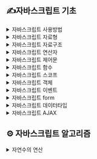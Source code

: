 ## ✍자바스크립트 기초
<details>
<summary>자바스크립트 사용방법</summary>

1. [인라인](
   https://github.com/annie309409/JavaScript/wiki/How-to-use-JS#인라인)
2. [내부](
   https://github.com/annie309409/JavaScript/wiki/How-to-use-JS#내부)
3. [외부](
   https://github.com/annie309409/JavaScript/wiki/How-to-use-JS#외부)
</details>

<details>
<summary>자바스크립트 자료형</summary>

1. [변수와 상수](
   https://github.com/annie309409/JavaScript/wiki/DataTypeJs#변수와-상수)
2. [숫자](
   https://github.com/annie309409/JavaScript/wiki/DataTypeJs#숫자)
3. [문자](
   https://github.com/annie309409/JavaScript/wiki/DataTypeJs#문자)
4. [참/거짓(Boolean)](
   https://github.com/annie309409/JavaScript/wiki/DataTypeJs#Boolean)
5. [변수의 자료형](
   https://github.com/annie309409/JavaScript/wiki/DataTypeJs#변수의-자료형)
6. [자료형 형변환](
   https://github.com/annie309409/JavaScript/wiki/DataTypeJs#자료형-변환)
</details>

<details>
<summary>자바스크립트 자료구조</summary>

1. [배열](
   https://github.com/annie309409/JavaScript/wiki/DatastJS#배열(Array))
   1. [엘리먼트 출력](https://github.com/annie309409/JavaScript/wiki/DatastJS#엘리먼트출력)
      1. [for](https://github.com/annie309409/JavaScript/wiki/DatastJS#엘리먼트출력-for)
      2. [forEach](https://github.com/annie309409/JavaScript/wiki/DatastJS#엘리먼트출력-forEach)
      3. [for~in](https://github.com/annie309409/JavaScript/wiki/DatastJS#엘리먼트출력-for-in)
      4. [for~of](https://github.com/annie309409/JavaScript/wiki/DatastJS#엘리먼트출력-for-of)
   2. [엘리먼트 추가](https://github.com/annie309409/JavaScript/wiki/DatastJS#엘리먼트추가)
      1. [push](https://github.com/annie309409/JavaScript/wiki/DatastJS#엘리먼트추가-push)
2. [객체](
   https://github.com/annie309409/JavaScript/wiki/DatastJS#객체(Object))
   1. [객체속성](https://github.com/annie309409/JavaScript/wiki/DatastJS#속성(Property))
   2. [객체형태](https://github.com/annie309409/JavaScript/wiki/DatastJS#객체형태)
   3. [this](https://github.com/annie309409/JavaScript/wiki/DatastJS#this)
      1. [value추가-add](https://github.com/annie309409/JavaScript/wiki/DatastJS#value추가방법-add)
      2. [value출력-반복문](https://github.com/annie309409/JavaScript/wiki/DatastJS#value출력방법-반복문)
   4. [Set](https://github.com/annie309409/JavaScript/wiki/DatastJS#Set)
      1. [value추가-set](https://github.com/annie309409/JavaScript/wiki/DatastJS#value추가방법-set)
      2. [value출력-get](https://github.com/annie309409/JavaScript/wiki/DatastJS#value출력방법-get)
      3. [value출력-반복문](https://github.com/annie309409/JavaScript/wiki/DatastJS#value출력방법-반복문)
   5. [Map](https://github.com/annie309409/JavaScript/wiki/DatastJS#Map)

</details>


<details>
<summary>자바스크립트 연산자</summary>

1. [표현식](
   https://github.com/annie309409/JavaScript/wiki/Operator#표현식(expression))
2. [연산자](https://github.com/annie309409/JavaScript/wiki/Operator#연산자)
   1. [할당연산자](
      https://github.com/annie309409/JavaScript/wiki/Operator#할당연산자)
   2. [산술연산자](
      https://github.com/annie309409/JavaScript/wiki/Operator#산술-연산자)
   3. [복합 할당연산자](
      https://github.com/annie309409/JavaScript/wiki/Operator#복합-할당연산자)
   4. [비교연산자](
      https://github.com/annie309409/JavaScript/wiki/Operator#비교연산자)
   5. [삼항연산자](
      https://github.com/annie309409/JavaScript/wiki/Operator#삼항연산자)
   6. [논리연산자](
      https://github.com/annie309409/JavaScript/wiki/Operator#논리연산자)
</details>


<details>
<summary>자바스크립트 제어문</summary>

1. [조건문](https://github.com/annie309409/JavaScript/wiki/Control#조건문)
   1. [코드블록](https://github.com/annie309409/JavaScript/wiki/Control#코드블록)
   2. [If](https://github.com/annie309409/JavaScript/wiki/Control#if)
   3. [switch](https://github.com/annie309409/JavaScript/wiki/Control#switch)
   4. [조건식의 조건](https://github.com/annie309409/JavaScript/wiki/Control#조건식의-조건)
   5. [중첩조건문](https://github.com/annie309409/JavaScript/wiki/Control#중첩조건문)
   6. [다중조건문](https://github.com/annie309409/JavaScript/wiki/Control#다중조건문)
2. [반복문](https://github.com/annie309409/JavaScript/wiki/Control#반복문)
   1. [for](https://github.com/annie309409/JavaScript/wiki/Control#for)
      1. [무한반복문](https://github.com/annie309409/JavaScript/wiki/Control#무한반복(Infinit-Loop))
      2. [중첩반복문](https://github.com/annie309409/JavaScript/wiki/Control#중첩반복문)

</details>

<details>
<summary>자바스크립트 함수</summary>

1. [개요](
   https://github.com/annie309409/JavaScript/wiki/Function#개요)
   1. [paramter,argument](
      https://github.com/annie309409/JavaScript/wiki/Function#paramter,argument)
   2. [return](
      https://github.com/annie309409/JavaScript/wiki/Function#return)
2. [함수종류](https://github.com/annie309409/JavaScript/wiki/Function#함수-종류)
   1. [내장함수](
      https://github.com/annie309409/JavaScript/wiki/Function#내장함수)
   2. [선언적 함수](
      https://github.com/annie309409/JavaScript/wiki/Function#선언적-함수)
   3. [익명함수](
      https://github.com/annie309409/JavaScript/wiki/Function#익명함수)
   4. [화살표함수](
      https://github.com/annie309409/JavaScript/wiki/Function#화살표함수(ES6))
3. [함수호출방식](https://github.com/annie309409/JavaScript/wiki/Function#함수-호출방식)
   1. [내부참조](
      https://github.com/annie309409/JavaScript/wiki/Function#내부참조)
   2. [외부참조](
      https://github.com/annie309409/JavaScript/wiki/Function#외부참조)
</details>


<details>
<summary>자바스크립트 스코프</summary>

1. [개요](
   https://github.com/annie309409/JavaScript/wiki/jsScope#개요)
   1. [전역스코프(Global Scope)](
      https://github.com/annie309409/JavaScript/wiki/jsScope#전역(Global-Scope))
   2. [지역스코프(Local Scope)](
      https://github.com/annie309409/JavaScript/wiki/jsScope#지역(Local-Scope))
   3. [함수스코프(Function Scope)](
      https://github.com/annie309409/JavaScript/wiki/jsScope#함수(Function-Scope))
2. [발생이슈](https://github.com/annie309409/JavaScript/wiki/jsScope#발생이슈)
   1. [호이스팅(hoisting))](
      https://github.com/annie309409/JavaScript/wiki/jsScope#호이스팅(hoisting))
</details>


<details>
<summary>자바스크립트 객체</summary>

1. [개요](
   https://github.com/annie309409/JavaScript/wiki/jsoop#개요)
2. [객체형데이터](https://github.com/annie309409/JavaScript/wiki/jsoop#객체형-데이터)
3. [클래스](https://github.com/annie309409/JavaScript/wiki/jsoop#클래스)
   1. [생성자(constructor)](https://github.com/annie309409/JavaScript/wiki/jsoop#생성자(constructor))
   2. [캡슐화(정보은닉)](https://github.com/annie309409/JavaScript/wiki/jsoop#캡슐화(정보은닉))
   3. [setter/getter](https://github.com/annie309409/JavaScript/wiki/jsoop#setter/getter)
   4. [instanceof](https://github.com/annie309409/JavaScript/wiki/jsoop#instanceof)
   5. [overriding](https://github.com/annie309409/JavaScript/wiki/jsoop#overriding)
   6. [static function](https://github.com/annie309409/JavaScript/wiki/jsoop#static-function)
4. [클래스-사용법](https://github.com/annie309409/JavaScript/wiki/jsoop#개요)
   1. [데이터저장용클래스](https://github.com/annie309409/JavaScript/wiki/jsoop#데이터-저장용-클래스)
   2. [함수용클래스](https://github.com/annie309409/JavaScript/wiki/jsoop#함수용-클래스)
</details>


<details>
<summary>자바스크립트 이벤트</summary>

1. [개요](https://github.com/annie309409/JavaScript/wiki/jsEvent)
2. [이벤트 핸들러](https://github.com/annie309409/JavaScript/wiki/jsEvent#이벤트-핸들러)
   1. [등록방법](https://github.com/annie309409/JavaScript/wiki/jsEvent#등록방법)
      1. [inline](https://github.com/annie309409/JavaScript/wiki/jsEvent#inline)
      2. [inline-property](https://github.com/annie309409/JavaScript/wiki/jsEvent#inline-property)
      3. [addEventListener](https://github.com/annie309409/JavaScript/wiki/jsEvent#addEventListener)
3. [이벤트 종류](https://github.com/annie309409/JavaScript/wiki/jsEvent#이벤트-종류)
   1. [브라우저 관련](https://github.com/annie309409/JavaScript/wiki/jsEvent#브라우저-관련)
   2. [키보드 관련](https://github.com/annie309409/JavaScript/wiki/jsEvent#키보드-관련)
   3. [마우스 관련](https://github.com/annie309409/JavaScript/wiki/jsEvent#마우스-관련)
   4. [input/select관련](https://github.com/annie309409/JavaScript/wiki/jsEvent#input/select관련)

4. [이벤트 버블링 / 이벤트 캡쳐링](https://github.com/annie309409/JavaScript/wiki/jsEvent#이벤트-버블링/-이벤트-캡쳐링)
   1. [개요](https://github.com/annie309409/JavaScript/wiki/jsEvent#이벤트-버블링/-이벤트-캡쳐링#개요)
   2. [방지방법](https://github.com/annie309409/JavaScript/wiki/jsEvent#방지방법)
5. [태그 고유이벤트](https://github.com/annie309409/JavaScript/wiki/jsEvent#태그-고유이벤트)
   1. [event.preventDefault](https://github.com/annie309409/JavaScript/wiki/jsEvent#event.preventDefault)
6. [form관련 컨트롤 ](https://github.com/annie309409/JavaScript/wiki/jsEvent#이벤트-버블링)
</details>


<details>
<summary>자바스크립트 form</summary>

1. [DOM탐색방법](https://github.com/annie309409/JavaScript/wiki/forms#DOM)
   1. [forms](https://github.com/annie309409/JavaScript/wiki/forms#forms)
2. [action/method](https://github.com/annie309409/JavaScript/wiki/forms#action/method)
3. [mime](https://github.com/annie309409/JavaScript/wiki/forms#이벤트-종류)
   1. [프로그램 설치](https://github.com/annie309409/JavaScript/wiki/forms#프로그램-설치)
      1. [tomcat 설치](https://github.com/annie309409/JavaScript/wiki/forms#tomcat-설치)
      2. [tomcat 실행](https://github.com/annie309409/JavaScript/wiki/forms#tomcat-실행)
      3. [JDK](https://github.com/annie309409/JavaScript/wiki/forms#JDK)

4. [간단한 실습1(button버전)](https://github.com/annie309409/JavaScript/wiki/forms#간단한-실습1(button버전))
5. [간단한 실습2(submit버전)](https://github.com/annie309409/JavaScript/wiki/forms#간단한-실습2(button버전))
</details>



<details>
<summary>자바스크립트 데이터타입</summary>

1. [JSON](https://github.com/annie309409/JavaScript/wiki/json#JSON)
   1. [직렬화/역직렬화](https://github.com/annie309409/JavaScript/wiki/json#직렬화/역직렬화)
2. [CSV](https://github.com/annie309409/JavaScript/wiki/json#CSV)
3. [XML](https://github.com/annie309409/JavaScript/wiki/json#XML)
</details>



<details>
<summary>자바스크립트 AJAX</summary>

1. [개요](https://github.com/annie309409/JavaScript/wiki/ajax#개요)
2. [실행순서1(옛날방식)](https://github.com/annie309409/JavaScript/wiki/ajax#실행순서1(옛날방식))
   1. [XMLHttpRequest](https://github.com/annie309409/JavaScript/wiki/ajax#XMLHttpRequest)
   2. [open](https://github.com/annie309409/JavaScript/wiki/ajax#open)
   3. [responseType](https://github.com/annie309409/JavaScript/wiki/ajax#responseType)
   4. [send](https://github.com/annie309409/JavaScript/wiki/ajax#send)
   5. [onreadystatechage](https://github.com/annie309409/JavaScript/wiki/ajax#onreadystatechage)
   6. [response](https://github.com/annie309409/JavaScript/wiki/ajax#response)
   7. [예시](https://github.com/annie309409/JavaScript/wiki/ajax#예시)
</details>




## ⚙ 자바스크립트 알고리즘
<details>
<summary> 자연수의 연산</summary>

1. [가우스의 법칙](https://github.com/annie309409/JavaScript/wiki/algorithm#Gauss)
</details>